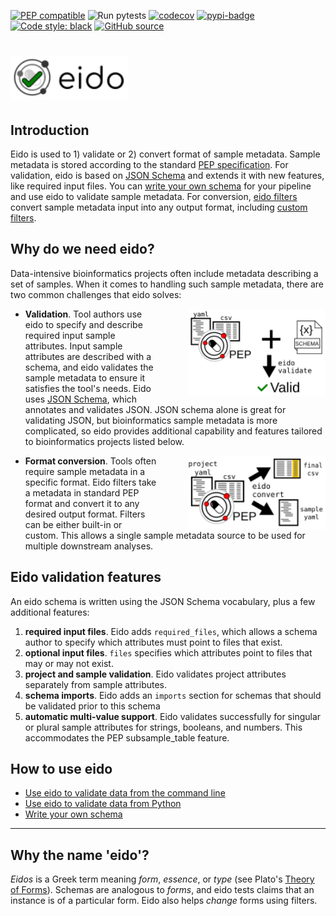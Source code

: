 [![PEP compatible](https://pepkit.github.io/img/PEP-compatible-green.svg)](http://pepkit.github.io)
![Run pytests](https://github.com/pepkit/eido/workflows/Run%20pytests/badge.svg)
[![codecov](https://codecov.io/gh/pepkit/eido/branch/master/graph/badge.svg)](https://codecov.io/gh/pepkit/eido)
[![pypi-badge](https://img.shields.io/pypi/v/eido)](https://pypi.org/project/eido)
[![Code style: black](https://img.shields.io/badge/code%20style-black-000000.svg)](https://github.com/psf/black)
[![GitHub source](https://img.shields.io/badge/source-github-354a75?logo=github)](https://github.com/pepkit/eido)

# <img src="img/eido.svg" alt="eido" style="height:70px"/>

## Introduction

Eido is used to 1) validate or 2) convert format of sample metadata. Sample metadata is stored according to the standard [PEP specification](https://pep.databio.org). For validation, eido is based on [JSON Schema](https://json-schema.org) and extends it with new features, like required input files. You can [write your own schema](writing-a-schema.md) for your pipeline and use eido to validate sample metadata. For conversion, [eido filters](filters.md) convert sample metadata input into any output format, including [custom filters](writing-a-filter.md).

## Why do we need eido?

Data-intensive bioinformatics projects often include metadata describing a set of samples. When it comes to handling such sample metadata, there are two common challenges that eido solves:

<img src="img/validation.svg" style="float:right; width:220px; margin-left:50px">

- **Validation**. Tool authors use eido to specify and describe required input sample attributes. Input sample attributes are described with a schema, and eido validates the sample metadata to ensure it satisfies the tool's needs. Eido uses [JSON Schema](https://json-schema.org/), which annotates and validates JSON. JSON schema alone is great for validating JSON, but bioinformatics sample metadata is more complicated, so eido provides additional capability and features tailored to bioinformatics projects listed below. 

<img src="img/conversion.svg" style="float:right; width:220px; margin-left:50px">

- **Format conversion**. Tools often require sample metadata in a specific format. Eido filters take a metadata in standard PEP format and convert it to any desired output format. Filters can be either built-in or custom. This allows a single sample metadata source to be used for multiple downstream analyses.

## Eido validation features

An eido schema is written using the JSON Schema vocabulary, plus a few additional features:

1. **required input files**. Eido adds `required_files`, which allows a schema author to specify which attributes must point to files that exist.
2. **optional input files**. `files` specifies which attributes point to files that may or may not exist.
3. **project and sample validation**. Eido validates project attributes separately from sample attributes.
4. **schema imports**. Eido adds an `imports` section for schemas that should be validated prior to this schema
5. **automatic multi-value support**. Eido validates successfully for singular or plural sample attributes for strings, booleans, and numbers. This accommodates the PEP subsample_table feature.

## How to use eido

- [Use eido to validate data from the command line](cli.md)
- [Use eido to validate data from Python](demo.md)
- [Write your own schema](writing-a-schema.md)

---

## Why the name 'eido'?

*Eidos* is a Greek term meaning *form*, *essence*, or *type* (see Plato's [Theory of Forms](https://en.wikipedia.org/wiki/Theory_of_forms)). Schemas are analogous to *forms*, and eido tests claims that an instance is of a particular form. Eido also helps *change* forms using filters.
